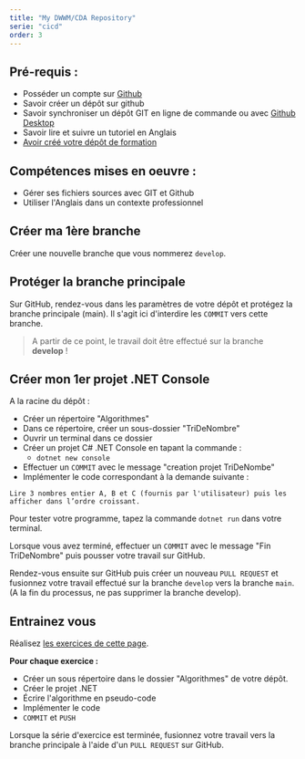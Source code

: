 ```yaml
---
title: "My DWWM/CDA Repository"
serie: "cicd"
order: 3
---
```


## Pré-requis : 
- Posséder un compte sur [Github](https://github.com)
- Savoir créer un dépôt sur github
- Savoir synchroniser un dépôt GIT en ligne de commande ou avec [Github Desktop](https://desktop.github.com)
- Savoir lire et suivre un tutoriel en Anglais
- [Avoir créé votre dépôt de formation](../01-training-repository/)

## Compétences mises en oeuvre : 
- Gérer ses fichiers sources avec GIT et Github
- Utiliser l'Anglais dans un contexte professionnel

## Créer ma 1ère branche

Créer une nouvelle branche que vous nommerez `develop`.

## Protéger la branche principale 

Sur GitHub, rendez-vous dans les paramètres de votre dépôt et protégez la branche principale (main). Il s'agit ici d'interdire les `COMMIT` vers cette branche.

> A partir de ce point, le travail doit être effectué sur la branche **develop** !

## Créer mon 1er projet .NET Console

A la racine du dépôt :
- Créer un répertoire "Algorithmes"
- Dans ce répertoire, créer un sous-dossier "TriDeNombre"
- Ouvrir un terminal dans ce dossier
- Créer un projet C# .NET Console en tapant la commande :
    - `dotnet new console`
- Effectuer un `COMMIT` avec le message "creation projet TriDeNombe"
- Implémenter le code correspondant à la demande suivante :

```
Lire 3 nombres entier A, B et C (fournis par l'utilisateur) puis les afficher dans l’ordre croissant.
```
Pour tester votre programme, tapez la commande `dotnet run` dans votre terminal.

Lorsque vous avez terminé, effectuer un `COMMIT` avec le message "Fin TriDeNombre" puis pousser votre travail sur GitHub.

Rendez-vous ensuite sur GitHub puis créer un nouveau `PULL REQUEST` et fusionnez votre travail effectué sur la branche `develop` vers la branche `main`. (A la fin du processus, ne pas supprimer la branche develop).

## Entrainez vous

Réalisez [les exercices de cette page](https://arfp.github.io/tp/algorithmes/exercices2/).

**Pour chaque exercice :**

- Créer un sous répertoire dans le dossier "Algorithmes" de votre dépôt.
- Créer le projet .NET
- Écrire l'algorithme en pseudo-code
- Implémenter le code
- `COMMIT` et `PUSH`

Lorsque la série d'exercice est terminée, fusionnez votre travail vers la branche principale à l'aide d'un `PULL REQUEST` sur GitHub.
